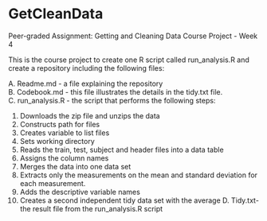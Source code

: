 # GetCleanData

Peer-graded Assignment:  Getting and Cleaning Data Course Project - Week 4
	
This is the course project to create one R script called run_analysis.R and create a repository including the following files:	
	
A.  Readme.md - a file explaining the repository	
B.  Codebook.md - this file illustrates the details in the tidy.txt file.	
C.  run_analysis.R - the script that performs the following steps:	
1. Downloads the zip file and unzips the data	
2. Constructs path for files	
3. Creates variable to list files	
4. Sets working directory	
5. Reads the train, test, subject and header files into a data table 	
6. Assigns the column names	
7. Merges the data into one data set	
8. Extracts only the measurements on the mean and standard deviation for each measurement.	
9.  Adds the descriptive variable names	
10. Creates a second independent tidy data set with the average	
D.  Tidy.txt- the result file from the run_analysis.R script	



